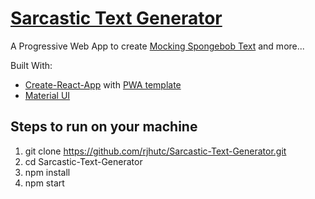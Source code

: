 # [Sarcastic Text Generator](https://rjhutc.github.io/Sarcastic-Text-Generator/)

A Progressive Web App to create [Mocking Spongebob Text](https://nymag.com/intelligencer/2017/05/what-is-the-mocking-spongebob-capitalized-letters-chicken-meme.html) and more...

Built With:

- [Create-React-App](https://github.com/facebook/create-react-app) with [PWA template](https://github.com/facebook/create-react-app/blob/master/docusaurus/docs/making-a-progressive-web-app.md)
- [Material UI](https://github.com/mui-org/material-ui)

## Steps to run on your machine

1. git clone https://github.com/rjhutc/Sarcastic-Text-Generator.git
2. cd Sarcastic-Text-Generator
3. npm install
4. npm start
